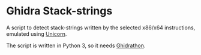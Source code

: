 # Ghidra Stack-strings

A script to detect stack-strings written by the selected x86/x64 instructions, emulated using [Unicorn](https://www.unicorn-engine.org/).

The script is written in Python 3, so it needs [Ghidrathon](https://github.com/mandiant/Ghidrathon).
